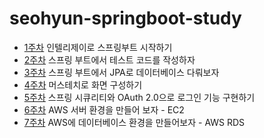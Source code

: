 # seohyun-springboot-study

- [1주차](note/chapter01.md) 인텔리제이로 스프링부트 시작하기
- [2주차](note/chapter02.md) 스프링 부트에서 테스트 코드를 작성하자
- [3주차](note/chapter03.md) 스프링 부트에서 JPA로 데이터베이스 다뤄보자
- [4주차](note/chapter04.md) 머스테치로 화면 구성하기
- [5주차](note/chapter05.md) 스프링 시큐리티와 OAuth 2.0으로 로그인 기능 구현하기
- [6주차](note/chapter06.md) AWS 서버 환경을 만들어 보자 - EC2
- [7주차](note/chapter07.md) AWS에 데이터베이스 환경을 만들어보자 - AWS RDS